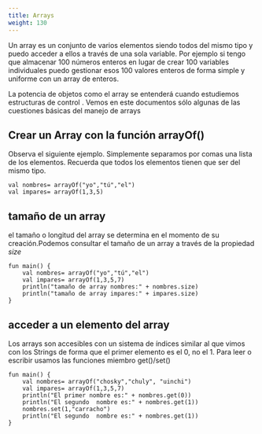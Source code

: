```yaml
---
title: Arrays
weight: 130
---
```

Un array es un conjunto de varios elementos siendo todos del mismo tipo y puedo acceder a ellos a través de una sola variable. Por ejemplo si tengo que almacenar 100 números enteros en lugar de crear 100 variables individuales puedo gestionar esos 100 valores enteros de forma simple y uniforme con un array de enteros.

La potencia de objetos como el array se entenderá cuando estudiemos estructuras de control . Vemos en este documentos sólo algunas de las cuestiones básicas del manejo de arrays

## Crear un Array con la función arrayOf()
Observa el siguiente ejemplo. Simplemente separamos por comas una lista de los elementos. Recuerda que todos los elementos tienen que ser del mismo tipo. 

```
val nombres= arrayOf("yo","tú","el")
val impares= arrayOf(1,3,5)
```
## tamaño de un array
el tamaño o longitud del array se determina en el momento de su creación.Podemos consultar el tamaño de un array a través de la propiedad *size*
```
fun main() {
    val nombres= arrayOf("yo","tú","el")
    val impares= arrayOf(1,3,5,7)
    println("tamaño de array nombres:" + nombres.size)
    println("tamaño de array impares:" + impares.size)
}
```
## acceder a un elemento del array
Los arrays son accesibles con un sistema de índices similar al que vimos con los Strings de forma que  el primer elemento es el 0, no el 1. Para leer o escribir usamos las funciones miembro get()/set()
  
```
fun main() {
    val nombres= arrayOf("chosky","chuly", "uinchi")
    val impares= arrayOf(1,3,5,7)
    println("El primer nombre es:" + nombres.get(0))
    println("El segundo  nombre es:" + nombres.get(1))
    nombres.set(1,"carracho")
    println("El segundo  nombre es:" + nombres.get(1))
}
```
